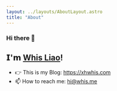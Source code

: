 ```yaml
---
layout: ../layouts/AboutLayout.astro
title: "About"
---
```


### Hi there 👋

## 𝗜'𝗺 [Whis Liao](https://github.com/xhwhis)!

- 👉 This is my Blog: https://xhwhis.com
- 📫 How to reach me: hi@whis.me
